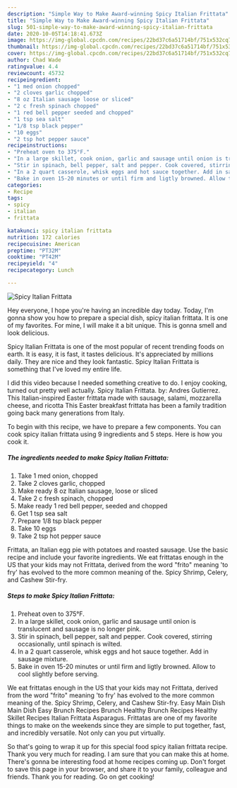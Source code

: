 ```yaml
---
description: "Simple Way to Make Award-winning Spicy Italian Frittata"
title: "Simple Way to Make Award-winning Spicy Italian Frittata"
slug: 501-simple-way-to-make-award-winning-spicy-italian-frittata
date: 2020-10-05T14:18:41.673Z
image: https://img-global.cpcdn.com/recipes/22bd37c6a51714bf/751x532cq70/spicy-italian-frittata-recipe-main-photo.jpg
thumbnail: https://img-global.cpcdn.com/recipes/22bd37c6a51714bf/751x532cq70/spicy-italian-frittata-recipe-main-photo.jpg
cover: https://img-global.cpcdn.com/recipes/22bd37c6a51714bf/751x532cq70/spicy-italian-frittata-recipe-main-photo.jpg
author: Chad Wade
ratingvalue: 4.4
reviewcount: 45732
recipeingredient:
- "1 med onion chopped"
- "2 cloves garlic chopped"
- "8 oz Italian sausage loose or sliced"
- "2 c fresh spinach chopped"
- "1 red bell pepper seeded and chopped"
- "1 tsp sea salt"
- "1/8 tsp black pepper"
- "10 eggs"
- "2 tsp hot pepper sauce"
recipeinstructions:
- "Preheat oven to 375°F."
- "In a large skillet, cook onion, garlic and sausage until onion is translucent and sausage is no longer pink."
- "Stir in spinach, bell pepper, salt and pepper. Cook covered, stirring occasionally, until spinach is wilted."
- "In a 2 quart casserole, whisk eggs and hot sauce together. Add in sausage mixture."
- "Bake in oven 15-20 minutes or until firm and ligtly browned. Allow to cool slightly before serving."
categories:
- Recipe
tags:
- spicy
- italian
- frittata

katakunci: spicy italian frittata 
nutrition: 172 calories
recipecuisine: American
preptime: "PT32M"
cooktime: "PT42M"
recipeyield: "4"
recipecategory: Lunch

---
```



![Spicy Italian Frittata](https://img-global.cpcdn.com/recipes/22bd37c6a51714bf/751x532cq70/spicy-italian-frittata-recipe-main-photo.jpg)

Hey everyone, I hope you're having an incredible day today. Today, I'm gonna show you how to prepare a special dish, spicy italian frittata. It is one of my favorites. For mine, I will make it a bit unique. This is gonna smell and look delicious.

Spicy Italian Frittata is one of the most popular of recent trending foods on earth. It is easy, it is fast, it tastes delicious. It's appreciated by millions daily. They are nice and they look fantastic. Spicy Italian Frittata is something that I've loved my entire life.

I did this video because I needed something creative to do. I enjoy cooking, turned out pretty well actually. Spicy Italian Frittata. by: Andres Gutierrez. This Italian-inspired Easter frittata made with sausage, salami, mozzarella cheese, and ricotta This Easter breakfast frittata has been a family tradition going back many generations from Italy.


To begin with this recipe, we have to prepare a few components. You can cook spicy italian frittata using 9 ingredients and 5 steps. Here is how you cook it.

<!--inarticleads1-->

##### The ingredients needed to make Spicy Italian Frittata:

1. Take 1 med onion, chopped
1. Take 2 cloves garlic, chopped
1. Make ready 8 oz Italian sausage, loose or sliced
1. Take 2 c fresh spinach, chopped
1. Make ready 1 red bell pepper, seeded and chopped
1. Get 1 tsp sea salt
1. Prepare 1/8 tsp black pepper
1. Take 10 eggs
1. Take 2 tsp hot pepper sauce


Frittata, an Italian egg pie with potatoes and roasted sausage. Use the basic recipe and include your favorite ingredients. We eat frittatas enough in the US that your kids may not Frittata, derived from the word &#34;frito&#34; meaning &#39;to fry&#39; has evolved to the more common meaning of the. Spicy Shrimp, Celery, and Cashew Stir-fry. 

<!--inarticleads2-->

##### Steps to make Spicy Italian Frittata:

1. Preheat oven to 375°F.
1. In a large skillet, cook onion, garlic and sausage until onion is translucent and sausage is no longer pink.
1. Stir in spinach, bell pepper, salt and pepper. Cook covered, stirring occasionally, until spinach is wilted.
1. In a 2 quart casserole, whisk eggs and hot sauce together. Add in sausage mixture.
1. Bake in oven 15-20 minutes or until firm and ligtly browned. Allow to cool slightly before serving.


We eat frittatas enough in the US that your kids may not Frittata, derived from the word &#34;frito&#34; meaning &#39;to fry&#39; has evolved to the more common meaning of the. Spicy Shrimp, Celery, and Cashew Stir-fry. Easy Main Dish Main Dish Easy Brunch Recipes Brunch Healthy Brunch Recipes Healthy Skillet Recipes Italian Frittata Asparagus. Frittatas are one of my favorite things to make on the weekends since they are simple to put together, fast, and incredibly versatile. Not only can you put virtually. 

So that's going to wrap it up for this special food spicy italian frittata recipe. Thank you very much for reading. I am sure that you can make this at home. There's gonna be interesting food at home recipes coming up. Don't forget to save this page in your browser, and share it to your family, colleague and friends. Thank you for reading. Go on get cooking!
